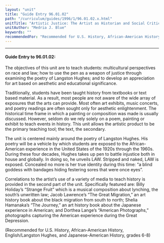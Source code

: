 ```yaml
---
layout: "unit"
title: "Guide Entry 96.01.02"
path: "/curriculum/guides/1996/1/96.01.02.x.html"
unitTitle: "Artistic Justice: The Artist as Historian and Social Critic"
unitAuthor: "Medria J. Blue"
keywords: ""
recommendedFor: "Recommended for U.S. History, African-American History, English/Langston Hughes, and Japanese-American History, grades 6-8"
---
```

<body>
<hr/>
<h4>
Guide Entry to 96.01.02:
</h4>
The objectives of this unit are to teach students: multicultural perspectives on race and law; how to use the pen as a weapon of justice through examining the poetry of Langston Hughes; and to develop an appreciation for art based on aesthetic and educational significance.
<p>
Traditionally, students have been taught history from textbooks or text based material. As a result, most people are not aware of the wide array of exposures that the arts can provide. Most often art exhibits, music concerts, and poetry readings are often sought only for aesthetic enlightenment.  The historical time frame in which a painting or composition was made is usually discussed. However, seldom do we rely solely on a poem, painting or exhibit to teach events in history. This unit allows the artistic product to be the primary teaching tool; the text, the secondary.
</p>
<p>
The unit is centered mainly around the poetry of Langston Hughes. His poetry will be a vehicle by which students are exposed to the African-American experience in the United States of the 1920s through the 1960s. During these four decades, Hughes takes up pen to battle injustice both in house and globally. In doing so, he unveils LAW. Stripped and naked, LAW is exposed. Concealed no more is her true identity during this time: “a blind goddess with bandages hiding festering sores that were once eyes”.
</p>
<p>
Correlations to the artist’s use of a variety of media to teach history is provided in the second part of the unit. Specifically featured are: Billy Holiday’s “Strange Fruit” which is a musical composition about lynching, the south’s unwritten law; Jacob Lawrence’s “The Great Migration,” an art history book about the black migration from south to north; Shelia Hamanaka’s “The Journey,” an art history book about the Japanese experience in American; and Dorthea Lange’s “American Photographs,” photographs capturing the American experience during the Great Depression.
</p>
<p>
(Recommended for U.S. History, African-American History, English/Langston Hughes, and Japanese-American History, grades 6-8)
</p>
</body>